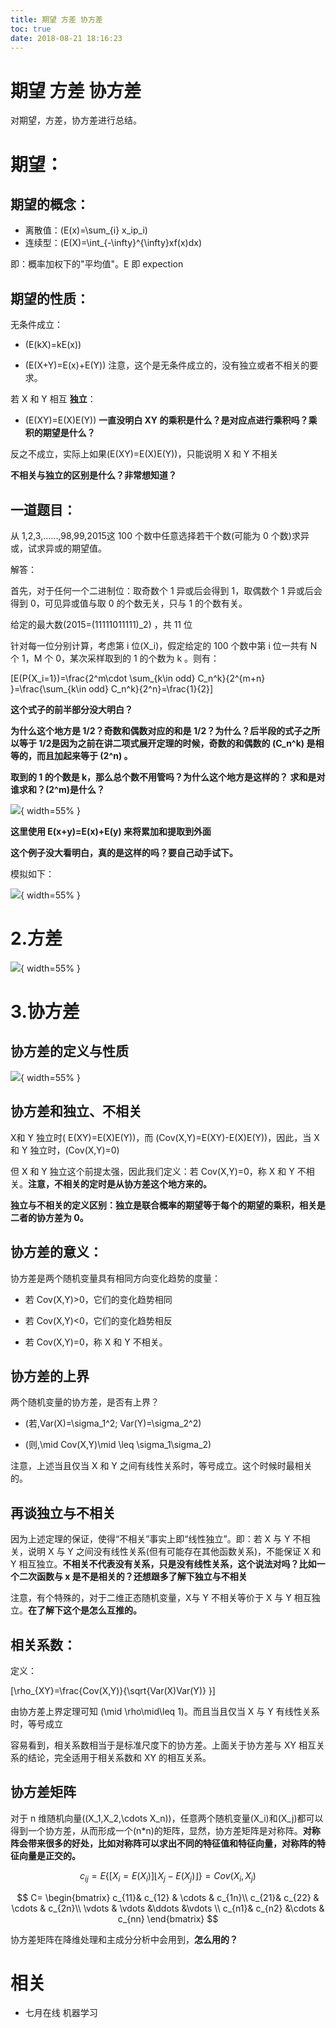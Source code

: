 ```yaml
---
title: 期望 方差 协方差
toc: true
date: 2018-08-21 18:16:23
---
```


# 期望 方差 协方差


对期望，方差，协方差进行总结。

# 期望：

## 期望的概念：

* 离散值：\(E(x)=\sum_{i} x_ip_i\)
* 连续型：\(E(X)=\int_{-\infty}^{\infty}xf(x)dx\)

即：概率加权下的"平均值"。E 即 expection


## 期望的性质：


无条件成立：




  * \(E(kX)=kE(x)\)


  * \(E(X+Y)=E(x)+E(Y)\) 注意，这个是无条件成立的，没有独立或者不相关的要求。


若 X 和 Y 相互 **独立**：




  * \(E(XY)=E(X)E(Y)\) **一直没明白 XY 的乘积是什么？是对应点进行乘积吗？乘积的期望是什么？**


反之不成立，实际上如果\(E(XY)=E(X)E(Y)\)，只能说明 X 和 Y 不相关

**不相关与独立的区别是什么？非常想知道？**


## 一道题目：


从 1,2,3,......,98,99,2015这 100 个数中任意选择若干个数(可能为 0 个数)求异或，试求异或的期望值。

解答：

首先，对于任何一个二进制位：取奇数个 1 异或后会得到 1，取偶数个 1 异或后会得到 0，可见异或值与取 0 的个数无关，只与 1 的个数有关。

给定的最大数\(2015=(11111011111)_2\) ，共 11 位

针对每一位分别计算，考虑第 i 位\(X_i\)，假定给定的 100 个数中第 i 位一共有 N 个 1，M 个 0，某次采样取到的 1 的个数为 k 。则有：

\[E(P\{X_i=1\})=\frac{2^m\cdot \sum_{k\in odd} C_n^k}{2^{m+n} }=\frac{\sum_{k\in odd} C_n^k}{2^n}=\frac{1}{2}\]

**这个式子的前半部分没大明白？**

**为什么这个地方是 1/2？奇数和偶数对应的和是 1/2？为什么？后半段的式子之所以等于 1/2是因为之前在讲二项式展开定理的时候，奇数的和偶数的 \(C_n^k\) 是相等的，而且加起来等于 \(2^n\) 。**

**取到的 1 的个数是 k，那么总个数不用管吗？为什么这个地方是这样的？ 求和是对谁求和？\(2^m\)是什么？**


![](http://images.iterate.site/blog/image/180727/IC3KB2ALeA.png?imageslim){ width=55% }

**这里使用 E(x+y)=E(x)+E(y) 来将累加和提取到外面**

**这个例子没大看明白，真的是这样的吗？要自己动手试下。**

模拟如下：


![](http://images.iterate.site/blog/image/180727/caEe1f4Fid.png?imageslim){ width=55% }




# 2.方差




![](http://images.iterate.site/blog/image/180727/GfC41FdL9d.png?imageslim){ width=55% }




# 3.协方差




## 协方差的定义与性质




![](http://images.iterate.site/blog/image/180727/i6HI53BhKm.png?imageslim){ width=55% }




## 协方差和独立、不相关


X和 Y 独立时\( E(XY)=E(X)E(Y)\)，而 \(Cov(X,Y)=E(XY)-E(X)E(Y)\)，因此，当 X 和 Y 独立时，\(Cov(X,Y)=0\)

但 X 和 Y 独立这个前提太强，因此我们定义：若 Cov(X,Y)=0，称 X 和 Y 不相关。**注意，不相关的定时是从协方差这个地方来的。**

**独立与不相关的定义区别：独立是联合概率的期望等于每个的期望的乘积，相关是二者的协方差为 0。**


## 协方差的意义：


协方差是两个随机变量具有相同方向变化趋势的度量：




  * 若 Cov(X,Y)>0，它们的变化趋势相同


  * 若 Cov(X,Y)<0，它们的变化趋势相反


  * 若 Cov(X,Y)=0，称 X 和 Y 不相关。




## 协方差的上界


两个随机变量的协方差，是否有上界？




  * \(若\,Var(X)=\sigma_1^2\; Var(Y)=\sigma_2^2\)


  * \(则\,\mid Cov(X,Y)\mid \leq \sigma_1\sigma_2\)


注意，上述当且仅当 X 和 Y 之间有线性关系时，等号成立。这个时候时最相关的。


## 再谈独立与不相关


因为上述定理的保证，使得“不相关”事实上即“线性独立”。即：若 X 与 Y 不相关，说明 X 与 Y 之间没有线性关系(但有可能存在其他函数关系)，不能保证 X 和 Y 相互独立。**不相关不代表没有关系，只是没有线性关系，这个说法对吗？比如一个二次函数与 x 是不是相关的？还想跟多了解下独立与不相关**

注意，有个特殊的，对于二维正态随机变量，X与 Y 不相关等价于 X 与 Y 相互独立。**在了解下这个是怎么互推的。**


## 相关系数：


定义：

\[\rho_{XY}=\frac{Cov(X,Y)}{\sqrt{Var(X)Var(Y)} }\]

由协方差上界定理可知 \(\mid \rho\mid\leq 1\)。而且当且仅当 X 与 Y 有线性关系时，等号成立

容易看到，相关系数相当于是标准尺度下的协方差。上面关于协方差与 XY 相互关系的结论，完全适用于相关系数和 XY 的相互关系。


## 协方差矩阵


对于 n 维随机向量\((X_1,X_2,\cdots X_n)\)，任意两个随机变量\(X_i\)和\(X_j\)都可以得到一个协方差，从而形成一个\(n*n\)的矩阵，显然，协方差矩阵是对称阵。**对称阵会带来很多的好处，比如对称阵可以求出不同的特征值和特征向量，对称阵的特征向量是正交的。**

$$
c_{ij}=E\{[X_i=E(X_i)]\left\lfloor X_j-E(X_j) \right\rfloor\}=Cov(X_i,X_j)
$$

$$
C= \begin{bmatrix} c_{11}& c_{12} & \cdots & c_{1n}\\ c_{21}& c_{22} & \cdots & c_{2n}\\ \vdots & \vdots &\ddots &\vdots \\ c_{n1}& c_{n2} &\cdots & c_{nn} \end{bmatrix}
$$

协方差矩阵在降维处理和主成分分析中会用到，**怎么用的？**




# 相关

- 七月在线 机器学习
